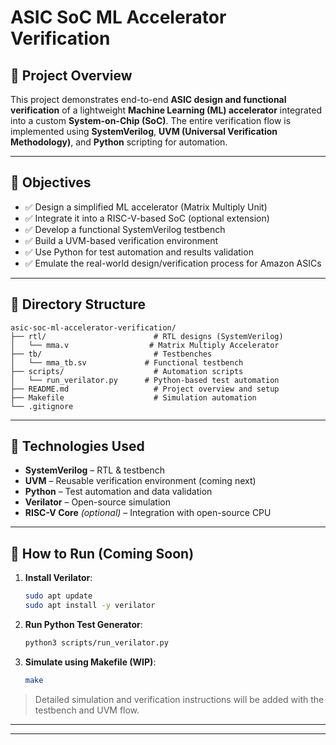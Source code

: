 # ASIC SoC ML Accelerator Verification

## 🧠 Project Overview

This project demonstrates end-to-end **ASIC design and functional verification** of a lightweight **Machine Learning (ML) accelerator** integrated into a custom **System-on-Chip (SoC)**. The entire verification flow is implemented using **SystemVerilog**, **UVM (Universal Verification Methodology)**, and **Python** scripting for automation.


---

## 🎯 Objectives

- ✅ Design a simplified ML accelerator (Matrix Multiply Unit)
- ✅ Integrate it into a RISC-V-based SoC (optional extension)
- ✅ Develop a functional SystemVerilog testbench
- ✅ Build a UVM-based verification environment
- ✅ Use Python for test automation and results validation
- ✅ Emulate the real-world design/verification process for Amazon ASICs

---

## 📁 Directory Structure

```
asic-soc-ml-accelerator-verification/
├── rtl/                        # RTL designs (SystemVerilog)
│   └── mma.v                  # Matrix Multiply Accelerator
├── tb/                         # Testbenches
│   └── mma_tb.sv             # Functional testbench
├── scripts/                    # Automation scripts
│   └── run_verilator.py      # Python-based test automation
├── README.md                   # Project overview and setup
├── Makefile                    # Simulation automation
└── .gitignore
```

---

## 🚀 Technologies Used

- **SystemVerilog** – RTL & testbench
- **UVM** – Reusable verification environment (coming next)
- **Python** – Test automation and data validation
- **Verilator** – Open-source simulation
- **RISC-V Core** *(optional)* – Integration with open-source CPU

---

## 💠 How to Run (Coming Soon)

1. **Install Verilator**:
   ```bash
   sudo apt update
   sudo apt install -y verilator
   ```

2. **Run Python Test Generator**:
   ```bash
   python3 scripts/run_verilator.py
   ```

3. **Simulate using Makefile (WIP)**:
   ```bash
   make
   ```

> Detailed simulation and verification instructions will be added with the testbench and UVM flow.

---


---
